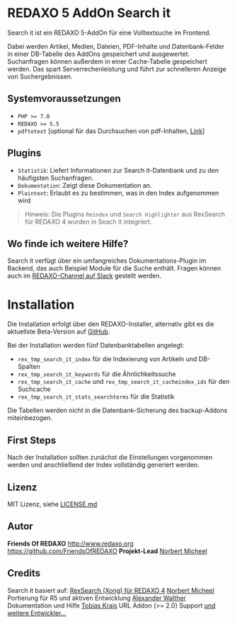 # REDAXO 5 AddOn Search it

Search it ist ein REDAXO 5-AddOn für eine Volltextsuche im Frontend.

Dabei werden Artikel, Medien, Dateien, PDF-Inhalte und Datenbank-Felder in einer DB-Tabelle des AddOns gespeichert und ausgewertet. Suchanfragen können außerdem in einer Cache-Tabelle gespeichert werden. Das spart Serverrechenleistung und führt zur schnelleren Anzeige von Suchergebnissen.

## Systemvoraussetzungen

* `PHP >= 7.0`
* `REDAXO >= 5.5`
* `pdftotext` [optional für das Durchsuchen von pdf-Inhalten, [Link](https://www.xpdfreader.com/pdftotext-man.html)]

## Plugins

* `Statistik`: Liefert Informationen zur Search it-Datenbank und zu den häufigsten Suchanfragen.
* `Dokumentation`: Zeigt diese Dokumentation an.
* `Plaintext`: Erlaubt es zu bestimmen, was in den Index aufgenommen wird

> Hinweis: Die Plugins `Reindex` und `Search Highlighter` aus RexSearch für REDAXO 4 wurden in Seach it integriert.

## Wo finde ich weitere Hilfe?

Search it verfügt über ein umfangreiches Dokumentations-Plugin im Backend, das auch Beispiel Module für die Suche enthält.
Fragen können auch im [REDAXO-Channel auf Slack](https://friendsofredaxo.slack.com/messages/redaxo/) gestellt werden.

# Installation

Die Installation erfolgt über den REDAXO-Installer, alternativ gibt es die aktuellste Beta-Version auf [GitHub](https://github.com/FriendsOfREDAXO/search_it).

Bei der Installation werden fünf Datenbanktabellen angelegt:
* `rex_tmp_search_it_index` für die Indexierung von Artikeln und DB-Spalten
* `rex_tmp_search_it_keywords` für die Ähnlichkeitssuche
* `rex_tmp_search_it_cache` und `rex_tmp_search_it_cacheindex_ids` für den Suchcache
* `rex_tmp_search_it_stats_searchterms` für die Statistik

Die Tabellen werden nicht in die Datenbank-Sicherung des backup-Addons miteinbezogen.

## First Steps

Nach der Installation sollten zunächst die Einstellungen vorgenommen werden und anschließend der Index vollständig generiert werden.

## Lizenz
MIT Lizenz, siehe [LICENSE.md](https://github.com/FriendsOfREDAXO/search_it/blob/master/LICENSE.md) 

## Autor
**Friends Of REDAXO** 
http://www.redaxo.org 
https://github.com/FriendsOfREDAXO 
**Projekt-Lead** 
[Norbert Micheel](https://github.com/tyrant88)

## Credits
Search it basiert auf: [RexSearch (Xong) für REDAXO 4](https://github.com/xong/rexsearch) 
[Norbert Micheel](https://github.com/tyrant88/) Portierung für R5 und aktiven Entwicklung
[Alexander Walther](https://github.com/skerbis) Dokumentation und Hilfe 
[Tobias Krais](https://github.com/tobiaskrais) URL Addon (>= 2.0) Support
[und weitere Entwickler...](https://github.com/FriendsOfREDAXO/search_it/graphs/contributors)
